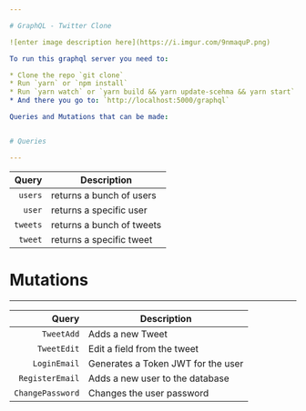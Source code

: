 ```yaml
---

# GraphQL - Twitter Clone

![enter image description here](https://i.imgur.com/9nmaquP.png)

To run this graphql server you need to:

* Clone the repo `git clone`
* Run `yarn` or `npm install`
* Run `yarn watch` or `yarn build && yarn update-scehma && yarn start`
* And there you go to: `http://localhost:5000/graphql`

Queries and Mutations that can be made:


# Queries

---
```


|    Query | Description               |
| -------: | ------------------------- |
|  `users` | returns a bunch of users  |
|   `user` | returns a specific user   |
| `tweets` | returns a bunch of tweets |
|  `tweet` | returns a specific tweet  |

# Mutations

---

|            Query | Description                        |
| ---------------: | ---------------------------------- |
|       `TweetAdd` | Adds a new Tweet                   |
|      `TweetEdit` | Edit a field from the tweet        |
|     `LoginEmail` | Generates a Token JWT for the user |
|  `RegisterEmail` | Adds a new user to the database    |
| `ChangePassword` | Changes the user password          |
